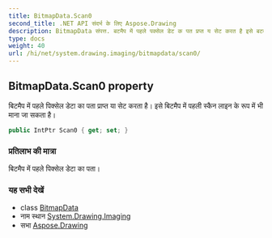 ```yaml
---
title: BitmapData.Scan0
second_title: .NET API संदर्भ के लिए Aspose.Drawing
description: BitmapData संपत्त. बटमैप में पहले पक्सेल डेट क पत प्रप्त य सेट करत है इसे बटमैप में पहल स्कैन लइन के रूप में भ मन ज सकत है
type: docs
weight: 40
url: /hi/net/system.drawing.imaging/bitmapdata/scan0/
---
```

## BitmapData.Scan0 property

बिटमैप में पहले पिक्सेल डेटा का पता प्राप्त या सेट करता है। इसे बिटमैप में पहली स्कैन लाइन के रूप में भी माना जा सकता है।

```csharp
public IntPtr Scan0 { get; set; }
```

### प्रतिलाभ की मात्रा

बिटमैप में पहले पिक्सेल डेटा का पता।

### यह सभी देखें

* class [BitmapData](../)
* नाम स्थान [System.Drawing.Imaging](../../bitmapdata/)
* सभा [Aspose.Drawing](../../../)


